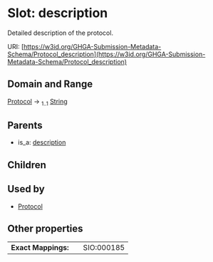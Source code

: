 
# Slot: description


Detailed description of the protocol.

URI: [https://w3id.org/GHGA-Submission-Metadata-Schema/Protocol_description](https://w3id.org/GHGA-Submission-Metadata-Schema/Protocol_description)


## Domain and Range

[Protocol](Protocol.md) &#8594;  <sub>1..1</sub> [String](types/String.md)

## Parents

 *  is_a: [description](description.md)

## Children


## Used by

 * [Protocol](Protocol.md)

## Other properties

|  |  |  |
| --- | --- | --- |
| **Exact Mappings:** | | SIO:000185 |

